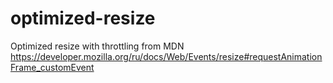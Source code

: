 # optimized-resize
Optimized resize with throttling from MDN https://developer.mozilla.org/ru/docs/Web/Events/resize#requestAnimationFrame_customEvent
